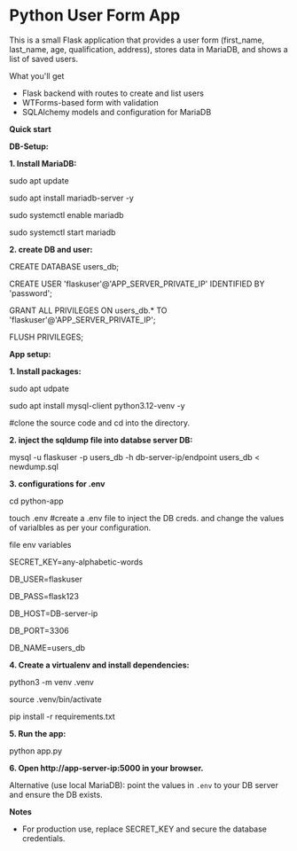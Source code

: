 # Python User Form App

This is a small Flask application that provides a user form (first_name, last_name, age, qualification, address), stores data in MariaDB, and shows a list of saved users.

What you'll get
- Flask backend with routes to create and list users
- WTForms-based form with validation
- SQLAlchemy models and configuration for MariaDB

**Quick start**

**DB-Setup:**

**1. Install MariaDB:**

   sudo apt update
   
   sudo apt install mariadb-server -y
   
   sudo systemctl enable mariadb
   
   sudo systemctl start mariadb

**2. create DB and user:**

   CREATE DATABASE users_db;
   
   CREATE USER 'flaskuser'@'APP_SERVER_PRIVATE_IP' IDENTIFIED BY 'password';
   
   GRANT ALL PRIVILEGES ON users_db.* TO 'flaskuser'@'APP_SERVER_PRIVATE_IP';
   
   FLUSH PRIVILEGES;

**App setup:**

**1. Install packages:**

   sudo apt udpate
   
   sudo apt install mysql-client python3.12-venv -y
   
   #clone the source code and cd into the directory.
   
**2. inject the sqldump file into databse server DB:**

   mysql -u flaskuser -p users_db -h db-server-ip/endpoint users_db < newdump.sql

**3. configurations for .env**

   cd python-app
   
   touch .env   #create a .env file to inject the DB creds. and change the values of varialbles as per your configuration.

   file env variables
   
   SECRET_KEY=any-alphabetic-words
   
   DB_USER=flaskuser
   
   DB_PASS=flask123
   
   DB_HOST=DB-server-ip
   
   DB_PORT=3306
   
   DB_NAME=users_db
   
**4. Create a virtualenv and install dependencies:**

   python3 -m venv .venv
   
   source .venv/bin/activate
   
   pip install -r requirements.txt

**5. Run the app:**

   python app.py

**6. Open http://app-server-ip:5000 in your browser.**

Alternative (use local MariaDB): point the values in `.env` to your DB server and ensure the DB exists.

**Notes**
- For production use, replace SECRET_KEY and secure the database credentials.
